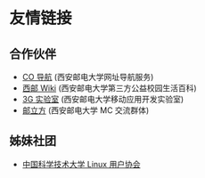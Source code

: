 # 友情链接

## 合作伙伴

- [CO 导航](https://cooo.site) (西安邮电大学网址导航服务)
- [西邮 Wiki](https://wiki.cooo.site) (西安邮电大学第三方公益校园生活百科)
- [3G 实验室](https://mobile.xupt.edu.cn/) (西安邮电大学移动应用开发实验室)
- [邮立方](https://cop.cooo.site) (西安邮电大学 MC 交流群体)

## 姊妹社团

- [中国科学技术大学 Linux 用户协会](https://lug.ustc.edu.cn/)
